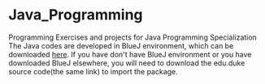 # Java_Programming
Programming Exercises and projects for Java Programming Specialization
The Java codes are developed in BlueJ environment, which can be downloaded [here](http://www.dukelearntoprogram.com/downloads/bluej.php?course=2).
If you have don't have BlueJ environment or you have downloaded BlueJ elsewhere, you will need to download the edu.duke source code(the same link) to import the package.
